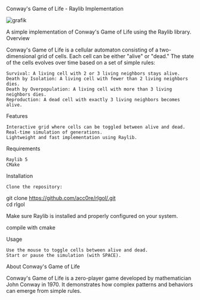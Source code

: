 Conway's Game of Life - Raylib Implementation

![grafik](https://github.com/user-attachments/assets/af64f79d-b0ac-4163-810a-1212a9257d55)

A simple implementation of Conway's Game of Life using the Raylib library.
Overview

Conway's Game of Life is a cellular automaton consisting of a two-dimensional grid of cells. Each cell can be either "alive" or "dead." The state of the cells evolves over time based on a set of simple rules:

    Survival: A living cell with 2 or 3 living neighbors stays alive.
    Death by Isolation: A living cell with fewer than 2 living neighbors dies.
    Death by Overpopulation: A living cell with more than 3 living neighbors dies.
    Reproduction: A dead cell with exactly 3 living neighbors becomes alive.

Features

    Interactive grid where cells can be toggled between alive and dead.
    Real-time simulation of generations.
    Lightweight and fast implementation using Raylib.

Requirements

    Raylib 5
    CMake

Installation

    Clone the repository:

git clone https://github.com/acc0re/rlgol/.git  
cd rlgol

Make sure Raylib is installed and properly configured on your system.

compile with cmake

Usage

    Use the mouse to toggle cells between alive and dead.
    Start or pause the simulation (with SPACE).

About Conway's Game of Life

Conway's Game of Life is a zero-player game developed by mathematician John Conway in 1970. It demonstrates how complex patterns and behaviors can emerge from simple rules.
